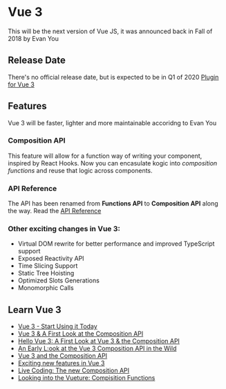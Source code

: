 # Vue 3

This will be the next version of Vue JS, it was announced back in Fall of 2018 by Evan You

## Release Date

There's no official release date, but is expected to be in Q1 of 2020
[Plugin for Vue 3](https://github.com/vuejs/vue-cli-plugin-vue-next?ref=madewithvuejs.com)

## Features

Vue 3 will be faster, lighter and more maintainable accoridng to Evan You

### Composition API

This feature will allow for a function way of writing your component, inspired by React Hooks.
Now you can encasulate kogic into _composition functions_ and reuse that logic across components.

### API Reference

The API has been renamed from **Functions API** to **Composition API** along the way. Read the
[API Reference](https://vue-composition-api-rfc.netlify.com/api.html#setup?ref=madewithvuejs.com)

### Other exciting changes in Vue 3:

- Virtual DOM rewrite for better performance and improved TypeScript support
- Exposed Reactivity API
- Time Slicing Support
- Static Tree Hoisting
- Optimized Slots Generations
- Monomorphic Calls

## Learn Vue 3

- [Vue 3 - Start Using it Today](https://www.vuemastery.com/blog/vue-3-start-using-it-today/)
- [Vue 3 & A First Look at the Composition API](https://www.youtube.com/watch?v=V-xK3sbc7xI&ref=madewithvuejs.com)
- [Hello Vue 3: A First Look at Vue 3 & the Composition API](https://www.youtube.com/watch?v=UAgO2JanN9Y&ref=madewithvuejs.com)
- [An Early L:ook at the Vue 3 Composition API in the Wild](https://css-tricks.com/an-early-look-at-the-vue-3-composition-api-in-the-wild/?ref=madewithvuejs.com)
- [Vue 3 and the Composition API](https://slides.com/hootlex/vue-3-and-the-composition-api-toronto?ref=madewithvuejs.com)
- [Exciting new features in Vue 3](https://vueschool.io/articles/vuejs-tutorials/exciting-new-features-in-vue-3/?friend=madewithvue)
- [Live Coding: The new Composition API](https://www.youtube.com/watch?v=JON6X6Wmteo&ref=madewithvuejs.com)
- [Looking into the Vueture: Compisition Functions](https://www.youtube.com/watch?v=dy_ZB1TyFx4&ref=madewithvuejs.com)
